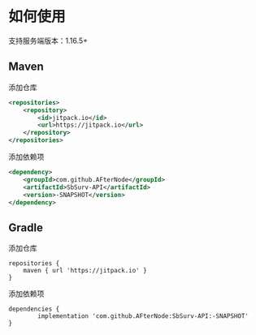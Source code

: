 # 如何使用

支持服务端版本：1.16.5+

## Maven

添加仓库
```xml
<repositories>
    <repository>
        <id>jitpack.io</id>
        <url>https://jitpack.io</url>
    </repository>
</repositories>
```

添加依赖项
```xml
<dependency>
    <groupId>com.github.AFterNode</groupId>
    <artifactId>SbSurv-API</artifactId>
    <version>-SNAPSHOT</version>
</dependency>
```

## Gradle
添加仓库
```
repositories {
    maven { url 'https://jitpack.io' }
}
```
添加依赖项
```
dependencies {
        implementation 'com.github.AFterNode:SbSurv-API:-SNAPSHOT'
}
```
